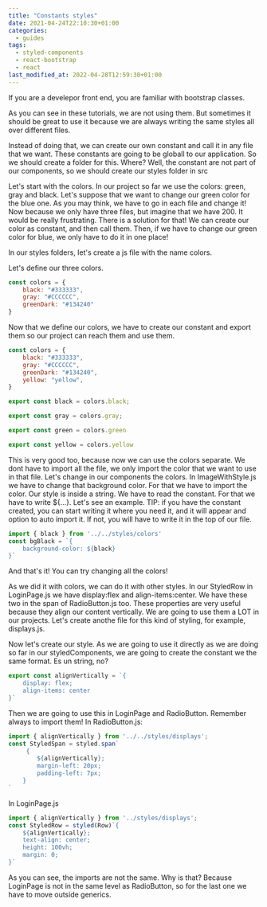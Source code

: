 ```yaml
---
title: "Constants styles"
date: 2021-04-24T22:10:30+01:00
categories:
  - guides
tags:
  - styled-components
  - react-bootstrap
  - react
last_modified_at: 2022-04-28T12:59:30+01:00
---
```


If you are a develepor front end, you are familiar with bootstrap classes.

As you can see in these tutorials, we are not using them. But sometimes it should be great to use it because we are always writing the same styles all over different files.

Instead of doing that, we can create our own constant and call it in any file that we want. 
These constants are going to be globall to our application. So we should create a folder for this. Where? Well, the constant are not part of our components, so we should create our styles folder in src

<!-- imagen del styles trree -->

Let's start with the colors. In our project so far we use the colors: green, gray and black. Let's suppose that we want to change our green color for the blue one. As you may think, we have to go in each file and change it! Now because we only have three files, but imagine that we have 200. It would be really frustrating. 
There is a solution for that!
We can create our color as constant, and then call them. Then, if we have to change our green color for blue, we only have to do it in one place! 

In our styles folders, let's create a js file with the name colors.

<!-- imagen de colors trree -->

Let's define our three colors. 
```javascript
const colors = {
    black: "#333333",
    gray: "#CCCCCC",
    greenDark: "#134240"
}
```
Now that we define our colors, we have to create our constant and export them so our project can reach them and use them. 

```javascript
const colors = {
    black: "#333333",
    gray: "#CCCCCC",
    greenDark: "#134240",
    yellow: "yellow",
}

export const black = colors.black;

export const gray = colors.gray;

export const green = colors.green

export const yellow = colors.yellow
```

This is very good too, because now we can use the colors separate. We dont have to import all the file, we only import the color that we want to use in that file. 
Let's change in our components the colors. 
In ImageWithStyle.js we have to change that background color. For that we have to import the color. Our style is inside a string. We have to read the constant. For that we have to write ${...}. Let's see an example. 
TIP: if you have the constant created, you can start writing it where you need it, and it will appear and option to auto import it. If not, you will have to write it in the top of our file. 
```javascript
import { black } from '../../styles/colors'
const bgBlack = `{
    background-color: ${black}
}`

```
And that's it! You can try changing all the colors!

As we did it with colors, we can do it with other styles. In our StyledRow in LoginPage.js we have display:flex and align-items:center. We have these two in the span of RadioButton.js too. 
These properties are very useful because they align our content vertically. We are going to use them a LOT in our projects. Let's create anothe file for this kind of styling, for example, displays.js.

<!-- imagen del tree con displays -->

Now let's create our style. As we are going to use it directly as we are doing so far in our styledComponents, we are going to create the constant we the same format. Es un string, no?

```javascript
export const alignVertically = `{
    display: flex;
    align-items: center
}`
```

Then we are going to use this in LoginPage and RadioButton. 
Remember always to import them!
In RadioButton.js:
```javascript
import { alignVertically } from '../../styles/displays';
const StyledSpan = styled.span`
     {
        ${alignVertically};
        margin-left: 20px;
        padding-left: 7px;
    }
`
```
In LoginPage.js
```javascript
import { alignVertically } from '../styles/displays';
const StyledRow = styled(Row)`{
    ${alignVertically};
    text-align: center;
    height: 100vh;
    margin: 0;
}`

```
As you can see, the imports are not the same. Why is that? Because LoginPage is not in the same level as RadioButton, so for the last one we have to move outside generics. 